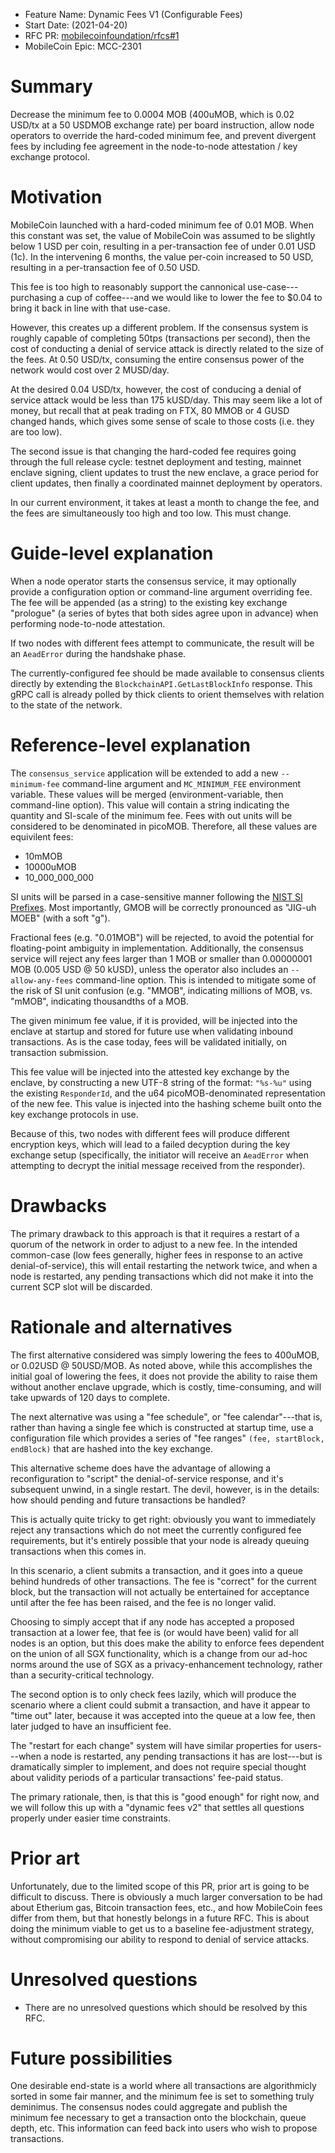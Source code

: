 - Feature Name: Dynamic Fees V1 (Configurable Fees)
- Start Date: (2021-04-20)
- RFC PR: [mobilecoinfoundation/rfcs#1](https://github.com/mobilecoinfoundation/rfcs/pull/1)
- MobileCoin Epic: MCC-2301

# Summary
[summary]: #summary

Decrease the minimum fee to 0.0004 MOB (400uMOB, which is 0.02 USD/tx at a 50 USDMOB exchange rate) per board instruction, allow node operators to override the hard-coded minimum fee, and prevent divergent fees by including fee agreement in the node-to-node attestation / key exchange protocol.

# Motivation
[motivation]: #motivation

MobileCoin launched with a hard-coded minimum fee of 0.01 MOB. When this constant was set, the value of MobileCoin was assumed to be slightly below 1 USD per coin, resulting in a per-transaction fee of under 0.01 USD (1c). In the intervening 6 months, the value per-coin increased to 50 USD, resulting in a per-transaction fee of 0.50 USD.

This fee is too high to reasonably support the cannonical use-case---purchasing a cup of coffee---and we would like to lower the fee to $0.04 to bring it back in line with that use-case.

However, this creates up a different problem. If the consensus system is roughly capable of completing 50tps (transactions per second), then the cost of conducting a denial of service attack is directly related to the size of the fees. At 0.50 USD/tx, consuming the entire consensus power of the network would cost over 2 MUSD/day.

At the desired 0.04 USD/tx, however, the cost of conducing a denial of service attack would be less than 175 kUSD/day. This may seem like a lot of money, but recall that at peak trading on FTX, 80 MMOB or 4 GUSD changed hands, which gives some sense of scale to those costs (i.e. they are too low).

The second issue is that changing the hard-coded fee requires going through the full release cycle: testnet deployment and testing, mainnet enclave signing, client updates to trust the new enclave, a grace period for client updates, then finally a coordinated mainnet deployment by operators.

In our current environment, it takes at least a month to change the fee, and the fees are simultaneously too high and too low. This must change.

# Guide-level explanation
[guide-level-explanation]: #guide-level-explanation

When a node operator starts the consensus service, it may optionally provide a configuration option or command-line argument overriding fee. The fee will be appended (as a string) to the existing key exchange "prologue" (a series of bytes that both sides agree upon in advance) when performing node-to-node attestation.

If two nodes with different fees attempt to communicate, the result will be an `AeadError` during the handshake phase.

The currently-configured fee should be made available to consensus clients directly by extending the `BlockchainAPI.GetLastBlockInfo` response. This gRPC call is already polled by thick clients to orient themselves with relation to the state of the network.

# Reference-level explanation
[reference-level-explanation]: #reference-level-explanation

The `consensus_service` application will be extended to add a new `--minimum-fee` command-line argument and `MC_MINIMUM_FEE` environment variable. These values will be merged (environment-variable, then command-line option). This value will contain a string indicating the quantity and SI-scale of the minimum fee. Fees with out units will be considered to be denominated in picoMOB. Therefore, all these values are equivilent fees:

- 10mMOB
- 10000uMOB
- 10_000_000_000

SI units will be parsed in a case-sensitive manner following the [NIST SI Prefixes](https://www.nist.gov/pml/weights-and-measures/metric-si-prefixes). Most importantly, GMOB will be correctly pronounced as "JIG-uh MOEB" (with a soft "g").

Fractional fees (e.g. "0.01MOB") will be rejected, to avoid the potential for floating-point ambiguity in implementation. Additionally, the consensus service will reject any fees larger than 1 MOB or smaller than 0.00000001 MOB (0.005 USD @ 50 kUSD), unless the operator also includes an `--allow-any-fees` command-line option. This is intended to mitigate some of the risk of SI unit confusion (e.g. "MMOB", indicating millions of MOB, vs. "mMOB", indicating thousandths of a MOB.

The given minimum fee value, if it is provided, will be injected into the enclave at startup and stored for future use when validating inbound transactions. As is the case today, fees will be validated initially, on transaction submission.

This fee value will be injected into the attested key exchange by the enclave, by constructing a new UTF-8 string of the format: `"%s-%u"` using the existing `ResponderId`, and the u64 picoMOB-denominated representation of the new fee. This value is injected into the hashing scheme built onto the key exchange protocols in use.

Because of this, two nodes with different fees will produce different encryption keys, which will lead to a failed decyption during the key exchange setup (specifically, the initiator will receive an `AeadError` when attempting to decrypt the initial message received from the responder).

# Drawbacks
[drawbacks]: #drawbacks

The primary drawback to this approach is that it requires a restart of a quorum of the network in order to adjust to a new fee. In the intended common-case (low fees generally, higher fees in response to an active denial-of-service), this will entail restarting the network twice, and when a node is restarted, any pending transactions which did not make it into the current SCP slot will be discarded.

# Rationale and alternatives
[rationale-and-alternatives]: #rationale-and-alternatives

The first alternative considered was simply lowering the fees to 400uMOB, or 0.02USD @ 50USD/MOB. As noted above, while this accomplishes the initial goal of lowering the fees, it does not provide the ability to raise them without another enclave upgrade, which is costly, time-consuming, and will take upwards of 120 days to complete.

The next alternative was using a "fee schedule", or "fee calendar"---that is, rather than having a single fee which is constructed at startup time, use a configuration file which provides a series of "fee ranges" `(fee, startBlock, endBlock)` that are hashed into the key exchange.

This alternative scheme does have the advantage of allowing a reconfiguration to "script" the denial-of-service response, and it's subsequent unwind, in a single restart. The devil, however, is in the details: how should pending and future transactions be handled?

This is actually quite tricky to get right: obviously you want to immediately reject any transactions which do not meet the currently configured fee requirements, but it's entirely possible that your node is already queuing transactions when this comes in.

In this scenario, a client submits a transaction, and it goes into a queue behind hundreds of other transactions. The fee is "correct" for the current block, but the transaction will not actually be entertained for acceptance until after the fee has been raised, and the fee is no longer valid.

Choosing to simply accept that if any node has accepted a proposed transaction at a lower fee, that fee is (or would have been) valid for all nodes is an option, but this does make the ability to enforce fees dependent on the union of all SGX functionality, which is a change from our ad-hoc norms around the use of SGX as a privacy-enhancement technology, rather than a security-critical technology.

The second option is to only check fees lazily, which will produce the scenario where a client could submit a transaction, and have it appear to "time out" later, because it was accepted into the queue at a low fee, then later judged to have an insufficient fee.

The "restart for each change" system will have similar properties for users---when a node is restarted, any pending transactions it has are lost---but is dramatically simpler to implement, and does not require special thought about validity periods of a particular transactions' fee-paid status.

The primary rationale, then, is that this is "good enough" for right now, and we will follow this up with a "dynamic fees v2" that settles all questions properly under easier time constraints.

# Prior art
[prior-art]: #prior-art

Unfortunately, due to the limited scope of this PR, prior art is going to be difficult to discuss. There is obviously a much larger conversation to be had about Etherium gas, Bitcoin transaction fees, etc., and how MobileCoin fees differ from them, but that honestly belongs in a future RFC. This is about doing the minimum viable to get us to a baseline fee-adjustment strategy, without compromising our ability to respond to denial of service attacks.

# Unresolved questions
[unresolved-questions]: #unresolved-questions

- There are no unresolved questions which should be resolved by this RFC.

# Future possibilities
[future-possibilities]: #future-possibilities

One desirable end-state is a world where all transactions are algorithmicly sorted in some fair manner, and the minimum fee is set to something truly deminimus. The consensus nodes could aggregate and publish the minimum fee necessary to get a transaction onto the blockchain, queue depth, etc. This information can feed back into users who wish to propose transactions.

